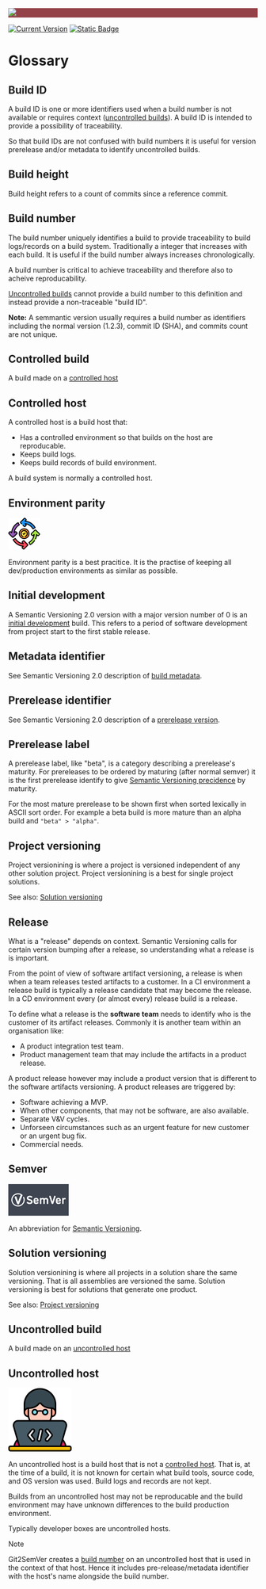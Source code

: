 ﻿---
uid: glossary
---

<div style="background-color:#944248;padding:0px;margin-bottom:0.5em">
  <img src="https://noetictools.github.io/Git2SemVer.MSBuild/Images/Git2SemVer_banner_840x70.png"/>
</div>

[![Current Version](https://img.shields.io/nuget/v/NoeticTools.Git2SemVer.MSBuild?label=Git2SemVer.MSBuild)](https://www.nuget.org/packages/NoeticTools.Git2SemVer.MsBuild)
<a href="https://github.com/NoeticTools/Git2SemVer">
  ![Static Badge](https://img.shields.io/badge/GitHub%20project-944248?logo=github)
</a>


# Glossary


## Build ID

A build ID is one or more identifiers used when a build number is not available or requires context ([uncontrolled builds](#uncontrolled-build)).
A build ID is intended to provide a possibility of traceability.

So that build IDs are not confused with build numbers it is useful for version prerelease and/or metadata to identify uncontrolled builds.

## Build height

Build height refers to a count of commits since a reference commit.

## Build number

The build number uniquely identifies a build to provide traceability to build logs/records on a build system.
Traditionally a integer that increases with each build.
It is useful if the build number always increases chronologically.

A build number is critical to achieve traceability and therefore also to acheive reproducability.

[Uncontrolled builds](#uncontrolled-build) cannot provide a build number to this definition and instead provide a non-traceable "build ID".

**Note:** A semmantic version usually requires a build number as identifiers including the normal version (1.2.3),
commit ID (SHA), and commits count are not unique.

## Controlled build

A build made on a [controlled host](#controlled-host)

## Controlled host

A controlled host is a build host that:

* Has a controlled environment so that builds on the host are reproducable.
* Keeps build logs.
* Keeps build records of build environment.

A build system is normally a controlled host.

## Environment parity

![](../Images/consistency_64x64.png)

Environment parity is a best pracitice.
It is the practise of keeping all dev/production environments as similar as possible.

## Initial development

A Semantic Versioning 2.0 version with a major version number of 0 is an [initial development](https://semver.org/#spec-item-4) build.
This refers to a period of software development from project start to the first stable release.

## Metadata identifier

See Semantic Versioning 2.0 description of [build metadata](https://semver.org/#spec-item-10).

## Prerelease identifier

See Semantic Versioning 2.0 description of a [prerelease version](https://semver.org/#spec-item-9).

## Prerelease label

A prerelease label, like "beta", is a category describing a prerelease's maturity.
For prereleases to be ordered by maturing (after normal semver) it is the first prerelease identify to give [Semantic Versioning precidence](https://semver.org/#spec-item-11) by maturity.

For the most mature prerelease to be shown first when sorted lexically in ASCII sort order.
For example a beta build is more mature than an alpha build and `"beta" > "alpha"`.

## Project versioning

Project versionining is where a project is versioned independent of any other solution project.
Project versionining is a best for single project solutions.

See also: [Solution versioning](#solution-versioning)

## Release

What is a "release" depends on context. 
Semantic Versioning calls for certain version bumping after a release,
so understanding what a release is is important.

From the point of view of software artifact versioning, a release is when when a team releases tested artifacts to a customer.
In a CI environment a release build is typically a release candidate that may become the release. 
In a CD environment every (or almost every) release build is a release.

To define what a release is the **software team** needs to identify who is the customer of its artifact releases. 
Commonly it is another team within an organisation like:

* A product integration test team.
* Product management team that may include the artifacts in a product release.

A product release however may include a product version that is different to the software artifacts versioning.
A product releases are triggered by:

* Software achieving a MVP.
* When other components, that may not be software, are also available.
* Separate V&V cycles.
* Unforseen circumstances such as an urgent feature for new customer or an urgent bug fix.
* Commercial needs.

## Semver

![](../Images/SemVer122x64(dark).png)

An abbreviation for [Semantic Versioning](https://semver.org).


## Solution versioning

Solution versionining is where all projects in a solution share the same versioning.
That is all assemblies are versioned the same.
Solution versioning is best for solutions that generate one product.

See also: [Project versioning](#project-versioning)

## Uncontrolled build

A build made on an [uncontrolled host](#uncontrolled-host)

## Uncontrolled host

![](../Images/developer.png)

An uncontrolled host is a build host that is not a [controlled host](#controlled-host).
That is, at the time of a build, it is not known for certain what build tools, source code, and OS version was used.
Build logs and records are not kept.

Builds from an uncontrolled host may not be reproducable and the build environment may have unknown differences to the build production environment.

Typically developer boxes are uncontrolled hosts.

> [!NOTE]
> Git2SemVer creates a [build number](#build-number) on an uncontrolled host that is used in the context of that host.
> Hence it includes pre-release/metadata identifier with the host's name alongside the build number.
